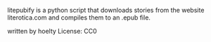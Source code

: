 litepubify is a python script that downloads stories from the website literotica.com and compiles them to an .epub file.

written by hoelty
License: CC0

